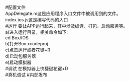 #配置文件  
AppDelegate.m这是应用程序入口文件中被调用到的文件。  
index.ios.js这是编写代码的入口  
#运行
要让APP运行起来，其中涉及编译、打包、启动服务等。  
a)进入运行目录，相关命令如下:  
cd Box/IOS  
b)打开Box.xcodeproj  
c)点击运行或者花键+R  
d)启动包服务器  
e)启动模拟器  
#调试
在模拟器上快捷键花键+D  
#真机调试
#内部发布

